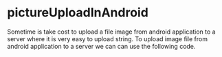 # pictureUploadInAndroid
Sometime is take cost to upload a file image from android application to a server where it is very easy to upload string. To upload image file from android application to a server we can can use the following code.  
